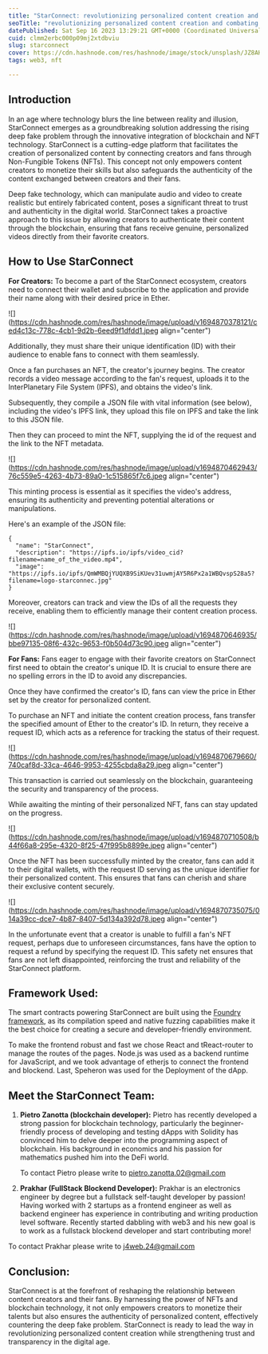 ```yaml
---
title: "StarConnect: revolutionizing personalized content creation and combating deep fake proliferation with NFTs"
seoTitle: "revolutionizing personalized content creation and combating deep fake"
datePublished: Sat Sep 16 2023 13:29:21 GMT+0000 (Coordinated Universal Time)
cuid: clmm2erbc000p09mj2xtdbviu
slug: starconnect
cover: https://cdn.hashnode.com/res/hashnode/image/stock/unsplash/JZ8AHFr2aEg/upload/4ba9d55b530be4cf5751304c3e36b294.jpeg
tags: web3, nft

---
```


## Introduction

In an age where technology blurs the line between reality and illusion, StarConnect emerges as a groundbreaking solution addressing the rising deep fake problem through the innovative integration of blockchain and NFT technology. StarConnect is a cutting-edge platform that facilitates the creation of personalized content by connecting creators and fans through Non-Fungible Tokens (NFTs). This concept not only empowers content creators to monetize their skills but also safeguards the authenticity of the content exchanged between creators and their fans.

Deep fake technology, which can manipulate audio and video to create realistic but entirely fabricated content, poses a significant threat to trust and authenticity in the digital world. StarConnect takes a proactive approach to this issue by allowing creators to authenticate their content through the blockchain, ensuring that fans receive genuine, personalized videos directly from their favorite creators.

## How to Use StarConnect

**For Creators:** To become a part of the StarConnect ecosystem, creators need to connect their wallet and subscribe to the application and provide their name along with their desired price in Ether.

![](https://cdn.hashnode.com/res/hashnode/image/upload/v1694870378121/ced4c13c-778c-4cb1-9d2b-6eed9f1dfdd1.jpeg align="center")

Additionally, they must share their unique identification (ID) with their audience to enable fans to connect with them seamlessly.

Once a fan purchases an NFT, the creator's journey begins. The creator records a video message according to the fan's request, uploads it to the InterPlanetary File System (IPFS), and obtains the video's link.

Subsequently, they compile a JSON file with vital information (see below), including the video's IPFS link, they upload this file on IPFS and take the link to this JSON file.

Then they can proceed to mint the NFT, supplying the id of the request and the link to the NFT metadata.

![](https://cdn.hashnode.com/res/hashnode/image/upload/v1694870462943/76c559e5-4263-4b73-89a0-1c515865f7c6.jpeg align="center")

This minting process is essential as it specifies the video's address, ensuring its authenticity and preventing potential alterations or manipulations.

Here's an example of the JSON file:

```solidity
{
  "name": "StarConnect",
  "description": "https://ipfs.io/ipfs/video_cid?filename=name_of_the_video.mp4",
  "image": "https://ipfs.io/ipfs/QmWMBQjYUQXB9SiKUev31uwmjAY5R6Px2a1WBQvspS28a5?filename=logo-starconnec.jpg"
}
```

Moreover, creators can track and view the IDs of all the requests they receive, enabling them to efficiently manage their content creation process.

![](https://cdn.hashnode.com/res/hashnode/image/upload/v1694870646935/bbe97135-08f6-432c-9653-f0b504d73c90.jpeg align="center")

**For Fans:** Fans eager to engage with their favorite creators on StarConnect first need to obtain the creator's unique ID. It is crucial to ensure there are no spelling errors in the ID to avoid any discrepancies.

Once they have confirmed the creator's ID, fans can view the price in Ether set by the creator for personalized content.

To purchase an NFT and initiate the content creation process, fans transfer the specified amount of Ether to the creator's ID. In return, they receive a request ID, which acts as a reference for tracking the status of their request.

![](https://cdn.hashnode.com/res/hashnode/image/upload/v1694870679660/740caf8d-33ca-4646-9953-4255cbda8a29.jpeg align="center")

This transaction is carried out seamlessly on the blockchain, guaranteeing the security and transparency of the process.

While awaiting the minting of their personalized NFT, fans can stay updated on the progress.

![](https://cdn.hashnode.com/res/hashnode/image/upload/v1694870710508/b44f66a8-295e-4320-8f25-47f995b8899e.jpeg align="center")

Once the NFT has been successfully minted by the creator, fans can add it to their digital wallets, with the request ID serving as the unique identifier for their personalized content. This ensures that fans can cherish and share their exclusive content securely.

![](https://cdn.hashnode.com/res/hashnode/image/upload/v1694870735075/014a39cc-dce7-4b87-8407-5d134a392d78.jpeg align="center")

In the unfortunate event that a creator is unable to fulfill a fan's NFT request, perhaps due to unforeseen circumstances, fans have the option to request a refund by specifying the request ID. This safety net ensures that fans are not left disappointed, reinforcing the trust and reliability of the StarConnect platform.

## **Framework Used:**

The smart contracts powering StarConnect are built using the [Foundry framework](https://book.getfoundry.sh/), as its compilation speed and native fuzzing capabilities make it the best choice for creating a secure and developer-friendly environment.

To make the frontend robust and fast we chose React and tReact-router to manage the routes of the pages. Node.js was used as a backend runtime for JavaScript, and we took advantage of etherjs to connect the frontend and blockend. Last, Speheron was used for the Deployment of the dApp.

## **Meet the StarConnect Team:**

1. **Pietro Zanotta (blockchain developer):** Pietro has recently developed a strong passion for blockchain technology, particularly the beginner-friendly process of developing and testing dApps with Solidity has convinced him to delve deeper into the programming aspect of blockchain. His background in economics and his passion for mathematics pushed him into the DeFi world.
    
    To contact Pietro please write to pietro.zanotta.02@gmail.com
    
2. **Prakhar (FullStack Blockend Developer):** Prakhar is an electronics engineer by degree but a fullstack self-taught developer by passion! Having worked with 2 startups as a frontend engineer as well as backend engineer has experience in contributing and writing production level software. Recently started dabbling with web3 and his new goal is to work as a fullstack blockend developer and start contributing more!
    

To contact Prakhar please write to j4web.24@gmail.com

## Conclusion:

StarConnect is at the forefront of reshaping the relationship between content creators and their fans. By harnessing the power of NFTs and blockchain technology, it not only empowers creators to monetize their talents but also ensures the authenticity of personalized content, effectively countering the deep fake problem. StarConnect is ready to lead the way in revolutionizing personalized content creation while strengthening trust and transparency in the digital age.